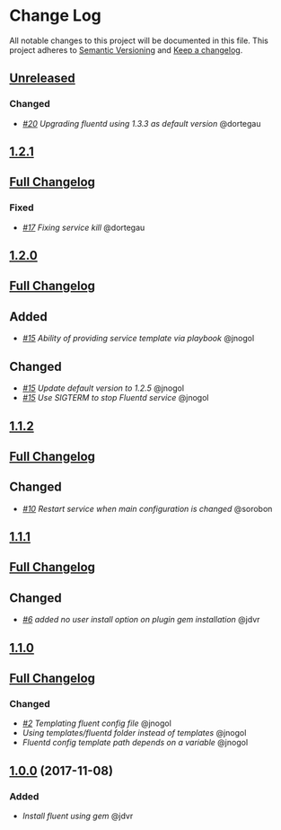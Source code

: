 # Change Log
All notable changes to this project will be documented in this file.
This project adheres to [Semantic Versioning](http://semver.org/) and [Keep a changelog](https://github.com/olivierlacan/keep-a-changelog).

## [Unreleased](https://github.com/idealista/fluentd-role/tree/develop)

### Changed
- *[#20](https://github.com/idealista/fluentd-role/issues/20) Upgrading fluentd using 1.3.3 as default version* @dortegau

## [1.2.1](https://github.com/idealista/fluentd-role/tree/1.2.1)
## [Full Changelog](https://github.com/idealista/fluentd-role/compare/1.2.0...1.2.1)
### Fixed
- *[#17](https://github.com/idealista/fluentd-role/issues/17) Fixing service kill* @dortegau


## [1.2.0](https://github.com/idealista/fluentd-role/tree/1.2.0)
## [Full Changelog](https://github.com/idealista/fluentd-role/compare/1.1.2...1.2.0)
## Added
- *[#15](https://github.com/idealista/fluentd-role/pull/15) Ability of providing service template via playbook* @jnogol
## Changed
- *[#15](https://github.com/idealista/fluentd-role/pull/15) Update default version to 1.2.5* @jnogol
- *[#15](https://github.com/idealista/fluentd-role/pull/15) Use SIGTERM to stop Fluentd service* @jnogol

## [1.1.2](https://github.com/idealista/fluentd-role/tree/1.1.2)
## [Full Changelog](https://github.com/idealista/fluentd-role/compare/1.1.1...1.1.2)
## Changed
- *[#10](https://github.com/idealista/fluentd-role/issues/10) Restart service when main configuration is changed* @sorobon

## [1.1.1](https://github.com/idealista/fluentd-role/tree/1.1.1)
## [Full Changelog](https://github.com/idealista/fluentd-role/compare/1.1.0...1.1.1)
## Changed
- *[#6](https://github.com/idealista/fluentd-role/issues/6) added no user install option on plugin gem installation* @jdvr

## [1.1.0](https://github.com/idealista/fluentd-role/tree/1.1.0)
## [Full Changelog](https://github.com/idealista/fluentd-role/compare/1.0.0...1.1.0)
### Changed
- *[#2](https://github.com/idealista/fluentd-role/issues/2) Templating fluent config file* @jnogol
- *Using templates/fluentd folder instead of templates* @jnogol
- *Fluentd config template path depends on a variable* @jnogol

## [1.0.0](https://github.com/idealista/fluentd-role/tree/1.0.0) (2017-11-08)
### Added
- *Install fluent using gem* @jdvr
